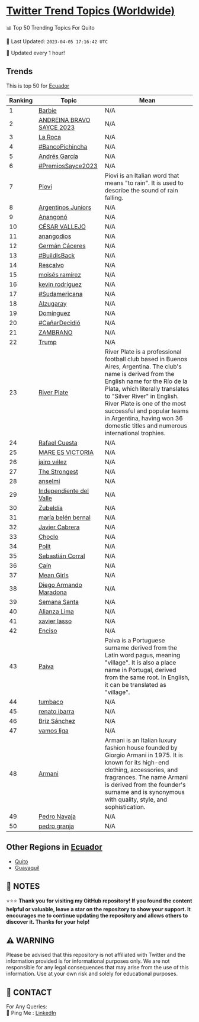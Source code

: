 [Twitter Trend Topics (Worldwide)](https://github.com/ErcinDedeoglu/Twitter-Trend-Topics)
==========


📊 Top 50 Trending Topics For Quito

📆 Last Updated: `2023-04-05 17:16:42 UTC`

🔧 Updated every 1 hour!


## Trends

This is top 50 for [Ecuador](</Ecuador>)

| Ranking | Topic | Mean |
| ------- | ------------ | ------------ |
| 1 | [Barbie](http://twitter.com/search?q=Barbie) | N/A |
| 2 | [ANDREINA BRAVO SAYCE 2023](http://twitter.com/search?q=ANDREINA+BRAVO+SAYCE+2023) | N/A |
| 3 | [La Roca](http://twitter.com/search?q=La+Roca) | N/A |
| 4 | [#BancoPichincha](http://twitter.com/search?q=%23BancoPichincha) | N/A |
| 5 | [Andrés García](http://twitter.com/search?q=Andr%c3%a9s+Garc%c3%ada) | N/A |
| 6 | [#PremiosSayce2023](http://twitter.com/search?q=%23PremiosSayce2023) | N/A |
| 7 | [Piovi](http://twitter.com/search?q=Piovi) | Piovi is an Italian word that means "to rain". It is used to describe the sound of rain falling. |
| 8 | [Argentinos Juniors](http://twitter.com/search?q=Argentinos+Juniors) | N/A |
| 9 | [Anangonó](http://twitter.com/search?q=Anangon%c3%b3) | N/A |
| 10 | [CÉSAR VALLEJO](http://twitter.com/search?q=C%c3%89SAR+VALLEJO) | N/A |
| 11 | [anangodios](http://twitter.com/search?q=anangodios) | N/A |
| 12 | [Germán Cáceres](http://twitter.com/search?q=Germ%c3%a1n+C%c3%a1ceres) | N/A |
| 13 | [#BuildIsBack](http://twitter.com/search?q=%23BuildIsBack) | N/A |
| 14 | [Rescalvo](http://twitter.com/search?q=Rescalvo) | N/A |
| 15 | [moisés ramírez](http://twitter.com/search?q=mois%c3%a9s+ram%c3%adrez) | N/A |
| 16 | [kevin rodríguez](http://twitter.com/search?q=kevin+rodr%c3%adguez) | N/A |
| 17 | [#Sudamericana](http://twitter.com/search?q=%23Sudamericana) | N/A |
| 18 | [Alzugaray](http://twitter.com/search?q=Alzugaray) | N/A |
| 19 | [Domínguez](http://twitter.com/search?q=Dom%c3%adnguez) | N/A |
| 20 | [#CañarDecidió](http://twitter.com/search?q=%23Ca%c3%b1arDecidi%c3%b3) | N/A |
| 21 | [ZAMBRANO](http://twitter.com/search?q=ZAMBRANO) | N/A |
| 22 | [Trump](http://twitter.com/search?q=Trump) | N/A |
| 23 | [River Plate](http://twitter.com/search?q=River+Plate) | River Plate is a professional football club based in Buenos Aires, Argentina. The club's name is derived from the English name for the Río de la Plata, which literally translates to "Silver River" in English. River Plate is one of the most successful and popular teams in Argentina, having won 36 domestic titles and numerous international trophies. |
| 24 | [Rafael Cuesta](http://twitter.com/search?q=Rafael+Cuesta) | N/A |
| 25 | [MARE ES VICTORIA](http://twitter.com/search?q=MARE+ES+VICTORIA) | N/A |
| 26 | [jairo vélez](http://twitter.com/search?q=jairo+v%c3%a9lez) | N/A |
| 27 | [The Strongest](http://twitter.com/search?q=The+Strongest) | N/A |
| 28 | [anselmi](http://twitter.com/search?q=anselmi) | N/A |
| 29 | [Independiente del Valle](http://twitter.com/search?q=Independiente+del+Valle) | N/A |
| 30 | [Zubeldía](http://twitter.com/search?q=Zubeld%c3%ada) | N/A |
| 31 | [maría belén bernal](http://twitter.com/search?q=mar%c3%ada+bel%c3%a9n+bernal) | N/A |
| 32 | [Javier Cabrera](http://twitter.com/search?q=Javier+Cabrera) | N/A |
| 33 | [Choclo](http://twitter.com/search?q=Choclo) | N/A |
| 34 | [Polit](http://twitter.com/search?q=Polit) | N/A |
| 35 | [Sebastián Corral](http://twitter.com/search?q=Sebasti%c3%a1n+Corral) | N/A |
| 36 | [Caín](http://twitter.com/search?q=Ca%c3%adn) | N/A |
| 37 | [Mean Girls](http://twitter.com/search?q=Mean+Girls) | N/A |
| 38 | [Diego Armando Maradona](http://twitter.com/search?q=Diego+Armando+Maradona) | N/A |
| 39 | [Semana Santa](http://twitter.com/search?q=Semana+Santa) | N/A |
| 40 | [Alianza Lima](http://twitter.com/search?q=Alianza+Lima) | N/A |
| 41 | [xavier lasso](http://twitter.com/search?q=xavier+lasso) | N/A |
| 42 | [Enciso](http://twitter.com/search?q=Enciso) | N/A |
| 43 | [Paiva](http://twitter.com/search?q=Paiva) | Paiva is a Portuguese surname derived from the Latin word pagus, meaning "village". It is also a place name in Portugal, derived from the same root. In English, it can be translated as "village". |
| 44 | [tumbaco](http://twitter.com/search?q=tumbaco) | N/A |
| 45 | [renato ibarra](http://twitter.com/search?q=renato+ibarra) | N/A |
| 46 | [Briz Sánchez](http://twitter.com/search?q=Briz+S%c3%a1nchez) | N/A |
| 47 | [vamos liga](http://twitter.com/search?q=vamos+liga) | N/A |
| 48 | [Armani](http://twitter.com/search?q=Armani) | Armani is an Italian luxury fashion house founded by Giorgio Armani in 1975. It is known for its high-end clothing, accessories, and fragrances. The name Armani is derived from the founder's surname and is synonymous with quality, style, and sophistication. |
| 49 | [Pedro Navaja](http://twitter.com/search?q=Pedro+Navaja) | N/A |
| 50 | [pedro granja](http://twitter.com/search?q=pedro+granja) | N/A |



## Other Regions in [Ecuador](</Ecuador>)

* [Quito](</Ecuador/Quito.md>)
* [Guayaquil](</Ecuador/Guayaquil.md>)



## 📝 NOTES

⭐⭐⭐ **Thank you for visiting my GitHub repository! If you found the content helpful or valuable, leave a star on the repository to show your support. It encourages me to continue updating the repository and allows others to discover it. Thanks for your help!**


## ⚠️ WARNING

Please be advised that this repository is not affiliated with Twitter and the information provided is for informational purposes only. We are not responsible for any legal consequences that may arise from the use of this information. Use at your own risk and solely for educational purposes.


## 📨 CONTACT

 For Any Queries:  
            🏓 Ping Me : [LinkedIn](https://www.linkedin.com/in/ercindedeoglu/)
